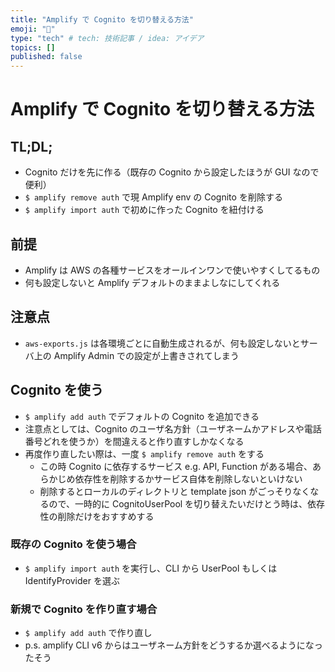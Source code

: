 ```yaml
---
title: "Amplify で Cognito を切り替える方法"
emoji: "📘"
type: "tech" # tech: 技術記事 / idea: アイデア
topics: []
published: false
---
```


# Amplify で Cognito を切り替える方法

## TL;DL;

- Cognito だけを先に作る（既存の Cognito から設定したほうが GUI なので便利）
- `$ amplify remove auth` で現 Amplify env の Cognito を削除する
- `$ amplify import auth` で初めに作った Cognito を紐付ける

## 前提

- Amplify は AWS の各種サービスをオールインワンで使いやすくしてるもの
- 何も設定しないと Amplify デフォルトのままよしなにしてくれる

## 注意点

- `aws-exports.js` は各環境ごとに自動生成されるが、何も設定しないとサーバ上の Amplify Admin での設定が上書きされてしまう

## Cognito を使う

- `$ amplify add auth` でデフォルトの Cognito を追加できる
- 注意点としては、Cognito のユーザ名方針（ユーザネームかアドレスや電話番号どれを使うか）を間違えると作り直すしかなくなる
- 再度作り直したい際は、一度 `$ amplify remove auth` をする
  - この時 Cognito に依存するサービス e.g. API, Function がある場合、あらかじめ依存性を削除するかサービス自体を削除しないといけない
  - 削除するとローカルのディレクトリと template json がごっそりなくなるので、一時的に CognitoUserPool を切り替えたいだけとう時は、依存性の削除だけをおすすめする

### 既存の Cognito を使う場合

- `$ amplify import auth` を実行し、CLI から UserPool もしくは IdentifyProvider を選ぶ

### 新規で Cognito を作り直す場合

- `$ amplify add auth` で作り直し
- p.s. amplify CLI v6 からはユーザネーム方針をどうするか選べるようになったそう
